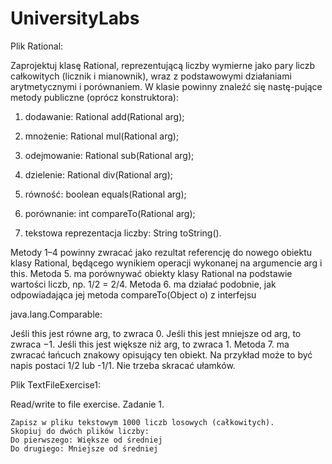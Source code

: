 # UniversityLabs

Plik Rational:

Zaprojektuj klasę Rational, reprezentującą liczby wymierne jako pary liczb całkowitych (licznik i mianownik), wraz z podstawowymi działaniami arytmetycznymi i porównaniem. W klasie powinny znaleźć się nastę-pujące metody publiczne (oprócz konstruktora):

1. dodawanie: Rational add(Rational arg);

2. mnożenie: Rational mul(Rational arg);

3. odejmowanie: Rational sub(Rational arg);

4. dzielenie: Rational div(Rational arg);

5. równość: boolean equals(Rational arg);

6. porównanie: int compareTo(Rational arg);

7. tekstowa reprezentacja liczby: String toString().

Metody 1–4 powinny zwracać jako rezultat referencję do nowego obiektu klasy Rational, będącego wynikiem operacji wykonanej na argumencie arg i this. Metoda 5. ma porównywać obiekty klasy Rational na podstawie wartości liczb, np. 1/2 = 2/4. Metoda 6. ma działać podobnie, jak odpowiadająca jej metoda compareTo(Object o) z interfejsu

java.lang.Comparable:

Jeśli this jest równe arg, to zwraca 0.
Jeśli this jest mniejsze od arg, to zwraca −1.
Jeśli this jest większe niż arg, to zwraca 1.
Metoda 7. ma zwracać łańcuch znakowy opisujący ten obiekt. Na przykład może to być napis postaci 1/2 lub -1/1.
Nie trzeba skracać ułamków.


Plik TextFileExercise1:

Read/write to file exercise.
Zadanie 1.

    Zapisz w pliku tekstowym 1000 liczb losowych (całkowitych).
    Skopiuj do dwóch plików liczby:
    Do pierwszego: Większe od średniej
    Do drugiego: Mniejsze od średniej
 
